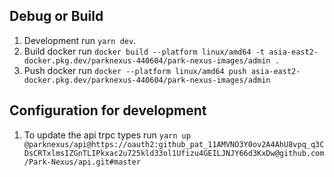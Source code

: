 ## Debug or Build

1. Development run `yarn dev`.
2. Build docker run `docker build --platform linux/amd64 -t asia-east2-docker.pkg.dev/parknexus-440604/park-nexus-images/admin .`
3. Push docker run `docker --platform linux/amd64 push asia-east2-docker.pkg.dev/parknexus-440604/park-nexus-images/admin`

## Configuration for development

1. To update the api trpc types run `yarn up @parknexus/api@https://oauth2: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@github.com/Park-Nexus/api.git#master`
